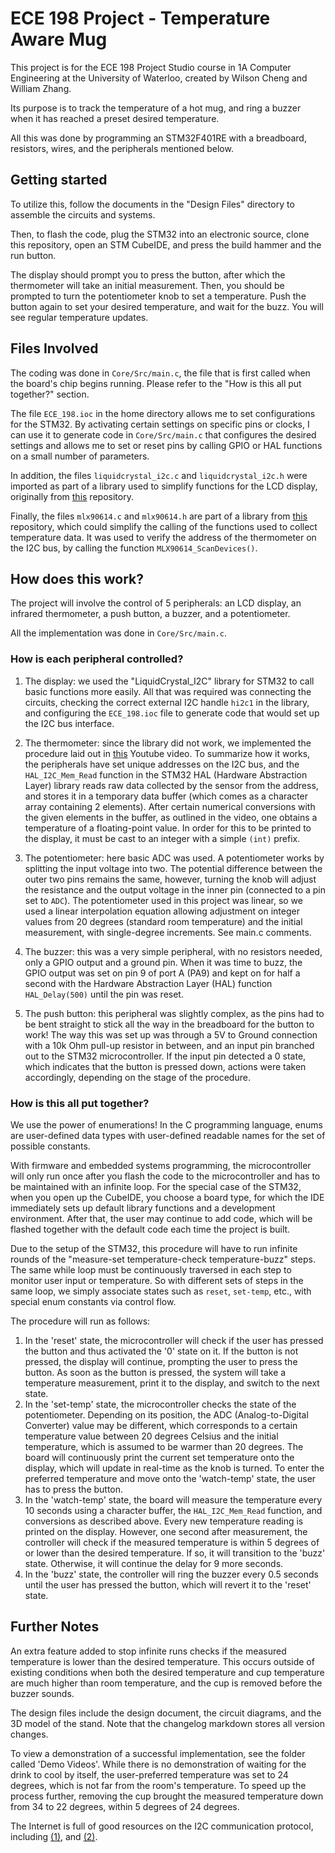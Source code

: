 # ECE 198 Project - Temperature Aware Mug

This project is for the ECE 198 Project Studio course in 1A Computer Engineering at the University of Waterloo, created by Wilson Cheng and William Zhang.

Its purpose is to track the temperature of a hot mug, and ring a buzzer when it has reached a preset desired temperature. 

All this was done by programming an STM32F401RE with a breadboard, resistors, wires, and the peripherals mentioned below. 

## Getting started

To utilize this, follow the documents in the "Design Files" directory to assemble the circuits and systems.

Then, to flash the code, plug the STM32 into an electronic source, clone this repository, open an STM CubeIDE, and press the build hammer and the run button.

The display should prompt you to press the button, after which the thermometer will take an initial measurement. Then, you should be prompted to turn the potentiometer knob to set a temperature. Push the button again to set your desired temperature, and wait for the buzz. You will see regular temperature updates. 

## Files Involved

The coding was done in `Core/Src/main.c`, the file that is first called when the board's chip begins running. Please refer to the "How is this all put together?" section.

The file `ECE_198.ioc` in the home directory allows me to set configurations for the STM32. By activating certain settings on specific pins or clocks, I can use it to generate code in `Core/Src/main.c` that configures the desired settings and allows me to set or reset pins by calling GPIO or HAL functions on a small number of parameters.

In addition, the files `liquidcrystal_i2c.c` and `liquidcrystal_i2c.h` were imported as part of a library used to simplify functions for the LCD display, originally from [this](https://github.com/SayidHosseini/STM32LiquidCrystal_I2C) repository.

Finally, the files `mlx90614.c` and `mlx90614.h` are part of a library from [this](https://github.com/dinamitemic/mlx90614) repository, which could simplify the calling of the functions used to collect temperature data. It was used to verify the address of the thermometer on the I2C bus, by calling the function `MLX90614_ScanDevices()`.

## How does this work?

The project will involve the control of 5 peripherals: an LCD display, an infrared thermometer, a push button, a buzzer, and a potentiometer.

All the implementation was done in `Core/Src/main.c`.

### How is each peripheral controlled?

1) The display: we used the "LiquidCrystal_I2C" library for STM32 to call basic functions more easily. All that was required was connecting the circuits, checking the correct external I2C handle `hi2c1` in the library, and configuring the `ECE_198.ioc` file to generate code that would set up the I2C bus interface. 

2) The thermometer: since the library did not work, we implemented the procedure laid out in [this](https://www.youtube.com/watch?v=Qw4ScK2CZqI&pp=ygUTbWx4OTA2MTQgc3RtMzIgIGkyYw%3D%3D) Youtube video. To summarize how it works, the peripherals have set unique addresses on the I2C bus, and the `HAL_I2C_Mem_Read` function in the STM32 HAL (Hardware Abstraction Layer) library reads raw data collected by the sensor from the address, and stores it in a temporary data buffer (which comes as a character array containing 2 elements). After certain numerical conversions with the given elements in the buffer, as outlined in the video, one obtains a temperature of a floating-point value. In order for this to be printed to the display, it must be cast to an integer with a simple `(int)` prefix.

3) The potentiometer: here basic ADC was used. A potentiometer works by splitting the input voltage into two. The potential difference between the outer two pins remains the same, however, turning the knob will adjust the resistance and the output voltage in the inner pin (connected to a pin set to `ADC`). The potentiometer used in this project was linear, so we used a linear interpolation equation allowing adjustment on integer values from 20 degrees (standard room temperature) and the initial measurement, with single-degree increments. See main.c comments.

4) The buzzer: this was a very simple peripheral, with no resistors needed, only a GPIO output and a ground pin. When it was time to buzz, the GPIO output was set on pin 9 of port A (PA9) and kept on for half a second with the Hardware Abstraction Layer (HAL) function `HAL_Delay(500)` until the pin was reset. 

5) The push button: this peripheral was slightly complex, as the pins had to be bent straight to stick all the way in the breadboard for the button to work! The way this was set up was through a 5V to Ground connection with a 10k Ohm pull-up resistor in between, and an input pin branched out to the STM32 microcontroller. If the input pin detected a 0 state, which indicates that the button is pressed down, actions were taken accordingly, depending on the stage of the procedure.

### How is this all put together?

We use the power of enumerations! In the C programming language, enums are user-defined data types with user-defined readable names for the set of possible constants. 

With firmware and embedded systems programming, the microcontroller will only run once after you flash the code to the microcontroller and has to be maintained with an infinite loop. For the special case of the STM32, when you open up the CubeIDE, you choose a board type, for which the IDE immediately sets up default library functions and a development environment. After that, the user may continue to add code, which will be flashed together with the default code each time the project is built. 

Due to the setup of the STM32, this procedure will have to run infinite rounds of the "measure-set temperature-check temperature-buzz" steps. The same while loop must be continuously traversed in each step to monitor user input or temperature. So with different sets of steps in the same loop, we simply associate states such as `reset`, `set-temp`, etc., with special enum constants via control flow. 

The procedure will run as follows:
1) In the 'reset' state, the microcontroller will check if the user has pressed the button and thus activated the '0' state on it. If the button is not pressed, the display will continue, prompting the user to press the button. As soon as the button is pressed, the system will take a temperature measurement, print it to the display, and switch to the next state.
2) In the 'set-temp' state, the microcontroller checks the state of the potentiometer. Depending on its position, the ADC (Analog-to-Digital Converter) value may be different, which corresponds to a certain temperature value between 20 degrees Celsius and the initial temperature, which is assumed to be warmer than 20 degrees. The board will continuously print the current set temperature onto the display, which will update in real-time as the knob is turned. To enter the preferred temperature and move onto the 'watch-temp' state, the user has to press the button.
3) In the 'watch-temp' state, the board will measure the temperature every 10 seconds using a character buffer, the `HAL_I2C_Mem_Read` function, and conversions as described above. Every new temperature reading is printed on the display. However, one second after measurement, the controller will check if the measured temperature is within 5 degrees of or lower than the desired temperature. If so, it will transition to the 'buzz' state. Otherwise, it will continue the delay for 9 more seconds.
4) In the 'buzz' state, the controller will ring the buzzer every 0.5 seconds until the user has pressed the button, which will revert it to the 'reset' state.

## Further Notes

An extra feature added to stop infinite runs checks if the measured temperature is lower than the desired temperature. This occurs outside of existing conditions when both the desired temperature and cup temperature are much higher than room temperature, and the cup is removed before the buzzer sounds. 

The design files include the design document, the circuit diagrams, and the 3D model of the stand. Note that the changelog markdown stores all version changes. 

To view a demonstration of a successful implementation, see the folder called 'Demo Videos'. While there is no demonstration of waiting for the drink to cool by itself, the user-preferred temperature was set to 24 degrees, which is not far from the room's temperature. To speed up the process further, removing the cup brought the measured temperature down from 34 to 22 degrees, within 5 degrees of 24 degrees.

The Internet is full of good resources on the I2C communication protocol, including [(1)](https://www.ti.com/lit/an/slva704/slva704.pdf?ts=1704107523196&ref_url=https%253A%252F%252Fwww.google.com%252F), and [(2)](https://learn.sparkfun.com/tutorials/i2c/all).
